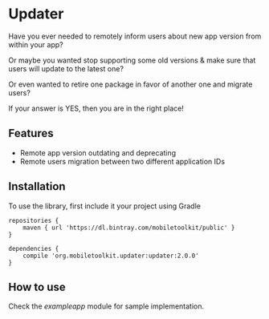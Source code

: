 # Updater

Have you ever needed to remotely inform users about new app version from within your app?

Or maybe you wanted stop supporting some old versions & make sure that users will update to the latest one?

Or even wanted to retire one package in favor of another one and migrate users?

If your answer is YES, then you are in the right place!


## Features

 * Remote app version outdating and deprecating
 * Remote users migration between two different application IDs


## Installation

To use the library, first include it your project using Gradle


    repositories {
        maven { url 'https://dl.bintray.com/mobiletoolkit/public' }
    }

	dependencies {
	    compile 'org.mobiletoolkit.updater:updater:2.0.0'
	}



## How to use

Check the *exampleapp* module for sample implementation.